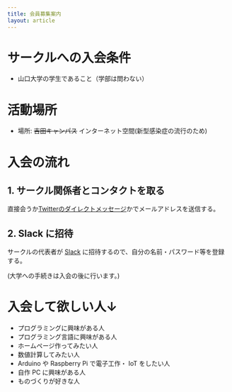 ```yaml
---
title: 会員募集案内
layout: article
---
```


# サークルへの入会条件
-   山口大学の学生であること（学部は問わない）

# 活動場所
-   場所: ~~吉田キャンパス~~ インターネット空間(新型感染症の流行のため)

# 入会の流れ
## 1. サークル関係者とコンタクトを取る
直接会うか[Twitterのダイレクトメッセージ](https://twitter.com/__ruby_python__)かでメールアドレスを送信する。
## 2. Slack に招待
サークルの代表者が [Slack](https://yamaguchi-u.slack.com/) に招待するので、自分の名前・パスワード等を登録する。

(大学への手続きは入会の後に行います。)

#   入会して欲しい人↓
-   プログラミングに興味がある人
-   プログラミング言語に興味がある人
-   ホームページ作ってみたい人
-   数値計算してみたい人
-   Arduino や Raspberry Pi で電子工作・ IoT をしたい人
-   自作 PC に興味がある人
-   ものづくりが好きな人